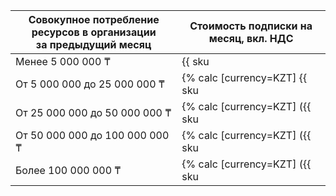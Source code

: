 Совокупное потребление ресурсов в организации<br>за предыдущий месяц | Стоимость подписки на месяц, вкл. НДС
----- | -----
| Менее 5 000 000 ₸ | {{ sku|KZT|access_transparency.subscription.v1|string }} |
| От 5 000 000 до 25 000 000 ₸ | {% calc [currency=KZT] {{ sku|KZT|access_transparency.subscription.v1|number }} × (12/7) %} |
| От 25 000 000 до 50 000 000 ₸ | {% calc [currency=KZT] ({{ sku|KZT|access_transparency.subscription.v1|number }} × (12/7)) × 1,5 %} |
| От 50 000 000 до 100 000 000 ₸ | {% calc [currency=KZT] ({{ sku|KZT|access_transparency.subscription.v1|number }} × (12/7)) × 3 %} |
| Более 100 000 000 ₸ | {% calc [currency=KZT] ({{ sku|KZT|access_transparency.subscription.v1|number }} × (12/7)) × 3,75 %} |